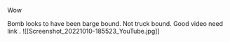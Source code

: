 Wow

Bomb looks to have been barge bound. Not truck bound.
Good video need link .
![[Screenshot_20221010-185523_YouTube.jpg]]